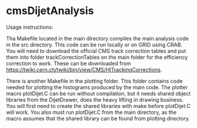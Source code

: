# cmsDijetAnalysis

Usage instructions:

Tha Makefile located in the main directory compiles the main analysis code in the src directory. This code can be run locally or on GRID using CRAB. You will need to download the official CMS track correction tables and put them into folder trackCorrectionTables on the main folder for the efficiency correction to work. These can be downloaded from https://twiki.cern.ch/twiki/bin/view/CMS/HITrackingCorrections.

There is another Makefile in the plotting folder. This folder contains code needed for plotting the histograms produced by the main code. The plotter macro plotDijet.C can be run without compilation, but it needs shared object libraries from the DijetDrawer, does the heavy lifting in drawing business. You will first need to create the shared libraries with make before plotDijet.C will work. You also must run plotDijet.C from the main directory, as the macro assumes that the shared library can be found from plotting directory.
